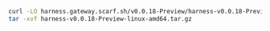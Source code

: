 ```bash
curl -LO harness.gateway.scarf.sh/v0.0.18-Preview/harness-v0.0.18-Preview-linux-amd64.tar.gz
tar -xvf harness-v0.0.18-Preview-linux-amd64.tar.gz
```

<!---
Non Scarf cURL
curl -LO https://github.com/harness/harness-cli/releases/download/v0.0.18-Preview/harness-v0.0.18-Preview-linux-amd64.tar.gz
-->